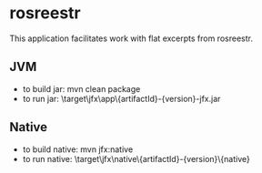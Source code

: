 # rosreestr
This application facilitates work with flat excerpts from rosreestr.

## JVM
* to build jar: mvn clean package
* to run jar: \target\jfx\app\\{artifactId}-{version}-jfx.jar


## Native
* to build native: mvn jfx:native
* to run native: \target\jfx\native\\{artifactId}-{version}\\{native}